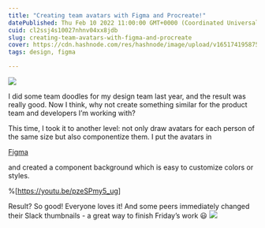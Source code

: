 ```yaml
---
title: "Creating team avatars with Figma and Procreate!"
datePublished: Thu Feb 10 2022 11:00:00 GMT+0000 (Coordinated Universal Time)
cuid: cl2ssj4s10027nhnv04xx8jdb
slug: creating-team-avatars-with-figma-and-procreate
cover: https://cdn.hashnode.com/res/hashnode/image/upload/v1651741958754/fUu4mPgsp.jpg
tags: design, figma

---
```


![](https://i.imgur.com/fsm3IWr.jpg)

I did some team doodles for my design team last year, and the result was really good. Now I think, why not create something similar for the product team and developers I’m working with?

This time, I took it to another level: not only draw avatars for each person of the same size but also componentize them. I put the avatars in

[Figma](https://www.linkedin.com/company/figma/)

and created a component background which is easy to customize colors or styles.

%[https://youtu.be/pzeSPmy5_ug]

Result? So good! Everyone loves it! And some peers immediately changed their Slack thumbnails - a great way to finish Friday’s work 😃
![](https://i.imgur.com/mgXSBEL.jpg)
